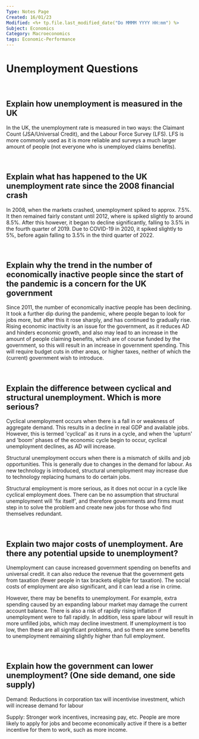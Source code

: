 ```yaml
---
Type: Notes Page
Created: 16/01/23
Modified: <%+ tp.file.last_modified_date("Do MMMM YYYY HH:mm") %>
Subject: Economics
Category: Macroeconomics
tags: Economic-Performance
---
```


# Unemployment Questions

</br>

## Explain how unemployment is measured in the UK

In the UK, the unemployment rate is measured in two ways: the Claimant Count (JSA/Universal Credit), and the Labour Force Survey (LFS). LFS is more commonly used as it is more reliable and surveys a much larger amount of people (not everyone who is unemployed claims benefits).

</br>

## Explain what has happened to the UK unemployment rate since the 2008 financial crash

In 2008, when the markets crashed, unemployment spiked to approx. 7.5%. It then remained fairly constant until 2012, where is spiked slightly to around 8.5%. After this however, it began to decline significantly, falling to 3.5% in the fourth quarter of 2019. Due to COVID-19 in 2020, it spiked slightly to 5%, before again falling to 3.5% in the third quarter of 2022.

</br>

## Explain why the trend in the number of economically inactive people since the start of the pandemic is a concern for the UK government

Since 2011, the number of economically inactive people has been declining. It took a further dip during the pandemic, where people began to look for jobs more, but after this it rose sharply, and has continued to gradually rise. Rising economic inactivity is an issue for the government, as it reduces AD and hinders economic growth, and also may lead to an increase in the amount of people claiming benefits, which are of course funded by the government, so this will result in an increase in government spending. This will require budget cuts in other areas, or higher taxes, neither of which the (current) government wish to introduce.

</br>

## Explain the difference between cyclical and structural unemployment. Which is more serious?

Cyclical unemployment occurs when there is a fall in or weakness of aggregate demand. This results in a decline in real GDP and available jobs. However, this is termed 'cyclical' as it runs in a cycle, and when the 'upturn' and 'boom' phases of the economic cycle begin to occur, cyclical unemployment declines, as AD will increase. 

Structural unemployment occurs when there is a mismatch of skills and job opportunities. This is generally due to changes in the demand for labour. As new technology is introduced, structural unemployment may increase due to technology replacing humans to do certain jobs.

Structural employment is more serious, as it does not occur in a cycle like cyclical employment does. There can be no assumption that structural unemployment will 'fix itself', and therefore governments and firms must step in to solve the problem and create new jobs for those who find themselves redundant.

</br>

## Explain two major costs of unemployment. Are there any potential upside to unemployment?

Unemployment can cause increased government spending on benefits and universal credit. it can also reduce the revenue that the government gets from taxation (fewer people in tax brackets eligible for taxation). The social costs of employment are also significant, and it can lead a rise in crime.

However, there may be benefits to unemployment. For example, extra spending caused by an expanding labour market may damage the current account balance. There is also a risk of rapidly rising inflation if unemployment were to fall rapidly. In addition, less spare labour will result in more unfilled jobs, which may decline investment. If unemployment is too low, then these are all significant problems, and so there are some benefits to unemployment remaining slightly higher than full employment.

</br>

## Explain how the government can lower unemployment? (One side demand, one side supply)

Demand: Reductions in corporation tax will incentivise investment, which will increase demand for labour

Supply: Stronger work incentives, increasing pay, etc. People are more likely to apply for jobs and become economically active if there is a better incentive for them to work, such as more income.

